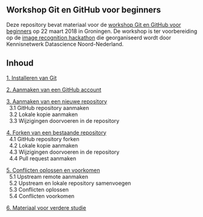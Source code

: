 ## Workshop Git en GitHub voor beginners
Deze repository bevat materiaal voor de [workshop Git en GitHub voor beginners](https://www.meetup.com/Kennisgroep-Data-Science-Samenwerking-Noord-Meetup/events/248367632/) op 22 maart 2018 in Groningen. De workshop is ter voorbereiding op de [image recognition hackathon](https://www.meetup.com/Kennisgroep-Data-Science-Samenwerking-Noord-Meetup/events/248367421/) die georganiseerd wordt door Kennisnetwerk Datascience Noord-Nederland.

## Inhoud
[1. Installeren van Git](1-installeren-van-git.md)  

[2. Aanmaken van een GitHub account](2-aanmaken-van-een-github-account.md)  

[3. Aanmaken van een nieuwe repository](3-aanmaken-van-een-nieuwe-repository.md)  
&nbsp;&nbsp;3.1 GitHub repository aanmaken    
&nbsp;&nbsp;3.2 Lokale kopie aanmaken     
&nbsp;&nbsp;3.3 Wijzigingen doorvoeren in de repository     

[4. Forken van een bestaande repository](4-bijdragen-aan-een-repository-van-een-ander.md)  
&nbsp;&nbsp;4.1 GitHub repository forken  
&nbsp;&nbsp;4.2 Lokale kopie aanmaken     
&nbsp;&nbsp;4.3 Wijzigingen doorvoeren in de repository  
&nbsp;&nbsp;4.4 Pull request aanmaken    

[5. Conflicten oplossen en voorkomen](5-conflicten-oplossen-en-voorkomen.md)  
&nbsp;&nbsp;5.1 Upstream remote aanmaken  
&nbsp;&nbsp;5.2 Upstream en lokale repository samenvoegen    
&nbsp;&nbsp;5.3 Conflicten oplossen        
&nbsp;&nbsp;5.4 Conflicten voorkomen      

[6. Materiaal voor verdere studie](6-materiaal-voor-verdere-studie.md)  
